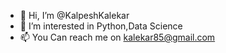 - 👋 Hi, I’m @KalpeshKalekar
- 👀 I’m interested in Python,Data Science
- 📫 You Can reach me on kalekar85@gmail.com


